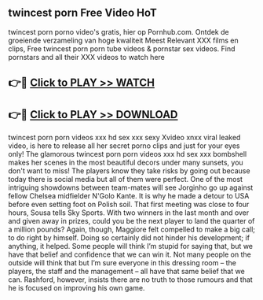 ## twincest porn Free Video HoT 

twincest porn porno video's gratis, hier op Pornhub.com. Ontdek de groeiende verzameling van hoge kwaliteit Meest Relevant XXX films en clips,
Free twincest porn porn tube videos & pornstar sex videos. Find pornstars and all their XXX videos to watch here


## 👉🔴 [Click to PLAY >> WATCH](http://us.freeplayer.one?title=twincest_porn&ref=16D)

## 👉🔴 [Click to PLAY >> DOWNLOAD](http://us.freeplayer.one?title=twincest_porn&ref=16D)


twincest porn porn videos xxx hd sex xxx sexy Xvideo xnxx viral leaked video, is here to release all her secret porno clips and just for your eyes only! The glamorous twincest porn porn videos xxx hd sex xxx bombshell makes her scenes in the most beautiful decors under many sunsets, you don't want to miss! The players know they take risks by going out because today there is social media but all of them were perfect. One of the most intriguing showdowns between team-mates will see Jorginho go up against fellow Chelsea midfielder N'Golo Kante. It is why he made a detour to USA before even setting foot on Polish soil. That first meeting was close to four hours, Sousa tells Sky Sports. With two winners in the last month and over and given away in prizes, could you be the next player to land the quarter of a million pounds? Again, though, Maggiore felt compelled to make a big call; to do right by himself. Doing so certainly did not hinder his development; if anything, it helped. Some people will think I’m stupid for saying that, but we have that belief and confidence that we can win it. Not many people on the outside will think that but I’m sure everyone in this dressing room – the players, the staff and the management – all have that same belief that we can. Rashford, however, insists there are no truth to those rumours and that he is focused on improving his own game.